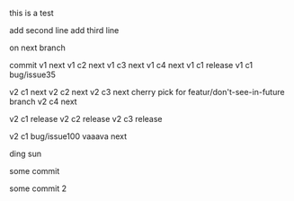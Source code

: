 this is a test

add second line
add third line

on next branch

commit v1 next
v1 c2 next
v1 c3 next
v1 c4 next 
v1 c1 release
v1 c1 bug/issue35

v2 c1 next
v2 c2 next
v2 c3 next
cherry pick for featur/don't-see-in-future branch
v2 c4 next

v2 c1 release
v2 c2 release
v2 c3 release

v2 c1 bug/issue100
vaaava
next


ding
sun

some commit

some commit 2
